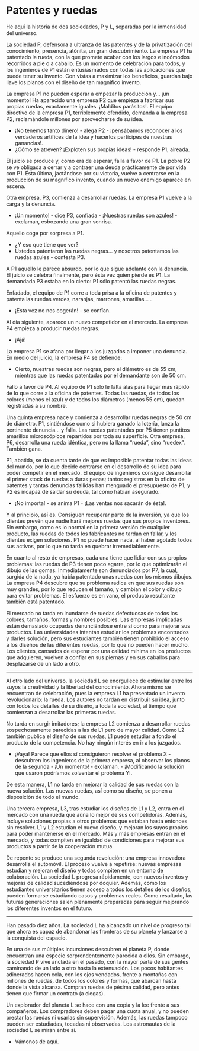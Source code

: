 # Patentes y ruedas

He aquí la historia de dos sociedades, P y L, separadas por la inmensidad del universo.
 
La sociedad P, defensora a ultranza de las patentes y de la privatización del conocimiento, presencia, atónita, un gran descubrimiento. La empresa P1 ha patentado la rueda, con la que promete acabar con los largos e incómodos recorridos a pie o a caballo. Es un momento de celebración para todos, y los ingenieros de P1 están entusiasmados con todas las aplicaciones que puede tener su invento. Con vistas a maximizar los beneficios, guardan bajo llave los planos con el diseño de tan magnífico invento.

La empresa P1 no pueden esperar a empezar la producción y... ¡un momento! Ha aparecido una empresa P2 que empieza a fabricar sus propias ruedas, exactamente iguales. ¡Malditos parásitos!. El equipo directivo de la empresa P1, terriblemente ofendido, demanda a la empresa P2, reclamándole millones por aprovecharse de su idea. 

- ¡No tenemos tanto dinero! - alega P2 - ¡pensábamos reconocer a los verdaderos artífices de la idea y hacerlos partícipes de nuestras ganancias!.
- ¿Cómo se atreven? ¡Exploten sus propias ideas! - responde P1, aireada.

El juicio se produce y, como era de esperar, falla a favor de P1. La pobre P2 se ve obligada a cerrar y a contraer una deuda prácticamente de por vida con P1. Ésta última, jactándose por su victoria, vuelve a centrarse en la producción de su magnífico invento, cuando un nuevo enemigo aparece en escena.

Otra empresa, P3, comienza a desarrollar ruedas. La empresa P1 vuelve a la carga y la denuncia.

- ¡Un momento! - dice P3, confiada - ¡Nuestras ruedas son azules! - exclaman, esbozando una gran sonrisa.

Aquello coge por sorpresa a P1.

- ¿Y eso que tiene que ver?
- Ustedes patentaron las ruedas negras... y nosotros patentamos las ruedas azules - contesta P3.

A P1 aquello le parece absurdo, por lo que sigue adelante con la denuncia. El juicio se celebra finalmente, pero ésta vez quien pierde es P1. La demandada P3 estaba en lo cierto: P1 sólo patentó las ruedas negras.

Enfadado, el equipo de P1 corre a toda prisa a la oficina de patentes y patenta las ruedas verdes, naranjas, marrones, amarillas... .

- ¡Esta vez no nos cogerán! - se confían.

Al día siguiente, aparece un nuevo competidor en el mercado. La empresa P4 empieza a producir ruedas negras. 

- ¡Ajá!

La empresa P1 se afana por llegar a los juzgados a imponer una denuncia. En medio del juicio, la empresa P4 se defiende:

- Cierto, nuestras ruedas son negras, pero el diámetro es de 55 cm, mientras que las ruedas patentadas por el demandante son de 50 cm.

Fallo a favor de P4. Al equipo de P1 sólo le falta alas para llegar más rápido de lo que corre a la oficina de patentes. Todas las ruedas, de todos los colores (menos el azul) y de todos los diámetros (menos 55 cm), quedan registradas a su nombre.

Una quinta empresa nace y comienza a desarrollar ruedas negras de 50 cm de diámetro. P1, sintiéndose como si hubiera ganado la lotería, lanza la pertinente denuncia... y falla. Las ruedas patentadas por P5 tienen puntitos amarillos microscópicos repartidos por toda su superficie. Otra empresa, P6, desarrolla una rueda idéntica, pero no la llama “rueda”, sino “ruedex”. También gana.

P1, abatida, se da cuenta tarde de que es imposible patentar todas las ideas del mundo, por lo que decide centrarse en el desarrollo de su idea para poder competir en el mercado. El equipo de ingenieros consigue desarrollar el primer stock de ruedas a duras penas; tantos registros en la oficina de patentes y tantas denuncias fallidas han menguado el presupuesto de P1, y P2 es incapaz de saldar su deuda, tal como habían asegurado.

- ¡No importa! - se anima P1 - ¡Las ventas nos sacarán de ésta!.

Y al principio, así es. Consiguen recuperar parte de la inversión, ya que los clientes prevén que nadie hará mejores ruedas que sus propios inventores. Sin embargo, como es lo normal en la primera versión de cualquier producto, las ruedas de todos los fabricantes no tardan en fallar, y los clientes exigen soluciones. P1 no puede hacer nada, al haber agotado todos sus activos, por lo que no tarda en quebrar irremediablemente.

En cuanto al resto de empresas, cada una tiene que lidiar con sus propios problemas: las ruedas de P3 tienen poco agarre, por lo que optimizarán el dibujo de las gomas. Inmediatamente son denunciados por P7, la cual, surgida de la nada, ya había patentado unas ruedas con los mismos dibujos. La empresa P4 descubre que su problema radica en que sus ruedas son muy grandes, por lo que reducen el tamaño, y cambian el color y dibujo para evitar problemas. El esfuerzo es en vano, el producto resultante también está patentado.

El mercado no tarda en inundarse de ruedas defectuosas de todos los colores, tamaños, formas y nombres posibles. Las empresas implicadas están demasiado ocupadas denunciándose entre sí como para mejorar sus productos. Las universidades intentan estudiar los problemas encontrados y darles solución, pero sus estudiantes también tienen prohibido el acceso a los diseños de las diferentes ruedas, por lo que no pueden hacer mucho. Los clientes, cansados de esperar por una calidad mínima en los productos que adquieren, vuelven a confiar en sus piernas y en sus caballos para desplazarse de un lado a otro.

***

Al otro lado del universo, la sociedad L se enorgullece de estimular entre los suyos la creatividad y la libertad del conocimiento. Ahora mismo se encuentran de celebración, pues la empresa L1 ha presentado un invento revolucionario: la rueda. Los autores no tardan en distribuir su idea, junto con todos los detalles de su diseño, a toda la sociedad, al tiempo que comienzan a desarrollar las primeras ruedas.

No tarda en surgir imitadores; la empresa L2 comienza a desarrollar ruedas sospechosamente parecidas a las de L1 pero de mayor calidad. Como L2 también publica el diseño de sus ruedas, L1 puede estudiar a fondo el producto de la competencia. No hay ningún interés en ir a los juzgados.

- ¡Vaya! Parece que ellos sí consiguieron resolver el problema X - descubren los ingenieros de la primera empresa, al observar los planos de la segunda - ¡Un momento! - exclaman. - ¡Modificando la solución que usaron podríamos solventar el problema Y!.

De esta manera, L1 no tarda en mejorar la calidad de sus ruedas con la nueva solución. Las nuevas ruedas, así como su diseño, se ponen a disposición de todo el mundo.

Una tercera empresa, L3, tras estudiar los diseños de L1 y L2, entra en el mercado con una rueda que aúna lo mejor de sus competidoras. Además, incluye soluciones propias a otros problemas que estaban hasta entonces sin resolver. L1 y L2 estudian el nuevo diseño, y mejoran los suyos propios para poder mantenerse en el mercado. Más y más empresas entran en el mercado, y todas compiten en igualdad de condiciones para mejorar sus productos a partir de la cooperación mutua.

De repente se produce una segunda revolución: una empresa innovadora desarrolla el automóvil. El proceso vuelve a repetirse: nuevas empresas estudian y mejoran el diseño y todas compiten en un entorno de colaboración. La sociedad L progresa rápidamente, con nuevos inventos y mejoras de calidad sucediéndose por doquier. Además, como los estudiantes universitarios tienen acceso a todos los detalles de los diseños, pueden formarse estudiando casos y problemas reales. Como resultado, las futuras generaciones salen plenamente preparadas para seguir mejorando los diferentes inventos en el futuro.

***

Han pasado diez años. La sociedad L ha alcanzado un nivel de progreso tal que ahora es capaz de abandonar las fronteras de su planeta y lanzarse a la conquista del espacio.

En una de sus múltiples incursiones descubren el planeta P, donde encuentran una especie sorprendentemente parecida a ellos. Sin embargo, la sociedad P vive anclada en el pasado, con la mayor parte de sus gentes caminando de un lado a otro hasta la extenuación. Los pocos habitantes adinerados hacen cola, con los ojos vendados, frente a montañas con millones de ruedas, de todos los colores y formas, que abarcan hasta donde la vista alcanza. Compran ruedas de pésima calidad, pero antes tienen que firmar un contrato (a ciegas).

Un explorador del planeta L se hace con una copia y la lee frente a sus compañeros. Los compradores deben pagar una cuota anual, y no pueden prestar las ruedas ni usarlas sin supervisión. Además, las ruedas tampoco pueden ser estudiadas, tocadas ni observadas. Los astronautas de la sociedad L se miran entre sí.

- Vámonos de aquí.

